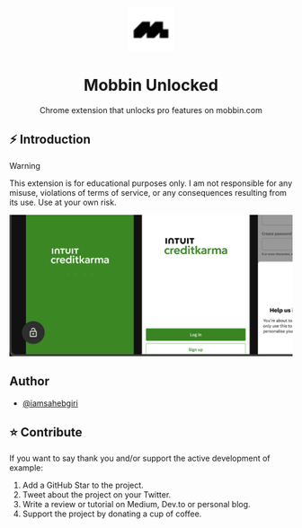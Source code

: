 <p align="center">
  <a href="https://github.com/iamsahebgiri/mobbin-unlocked">
    <img alt="example" height="80" src="./images/icon-48.png">
  </a>
</p>
<h1 align="center">Mobbin Unlocked</h1>

<div align="center">
Chrome extension that unlocks pro features on mobbin.com
</div>

## ⚡️ Introduction

> [!WARNING]
> This extension is for educational purposes only. I am not responsible for any misuse, violations of terms of service, or any consequences resulting from its use. Use at your own risk.


<img alt="example" src="./images/cover.png">

## Author

- [@iamsahebgiri](https://github.com/iamsahebgiri)

## ⭐️ Contribute

If you want to say thank you and/or support the active development of example:

1. Add a GitHub Star to the project.
2. Tweet about the project on your Twitter.
3. Write a review or tutorial on Medium, Dev.to or personal blog.
4. Support the project by donating a cup of coffee.

